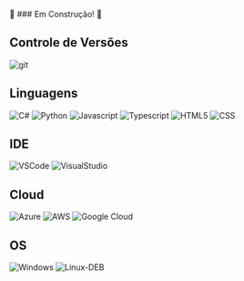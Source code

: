 :construction: ### Em Construção! :construction:


## Controle de Versões
![git](https://shields.io/badge/Git-Basico-f14e32?logo=git&style=for-the-badge) 

## Linguagens
![C#](https://shields.io/badge/CSharp-Basico-blue?logo=csharp&logoColor=blue&style=for-the-badge)
![Python](https://shields.io/badge/Python-Planejamento-306998?logo=python&style=for-the-badge)
![Javascript](https://shields.io/badge/Javascript-Planejamento-F0DB4F?logo=javascript&style=for-the-badge)
![Typescript](https://shields.io/badge/Typescript-Planejamento-3178C6?logo=typescript&style=for-the-badge)
![HTML5](https://shields.io/badge/HTML5-Planejamento-E34F26?logo=html5&logoColor=E34F26&style=for-the-badge)
![CSS](https://shields.io/badge/CSS3-Planejamento-1572B6?logo=css3&logoColor=1572B6&style=for-the-badge)

## IDE
![VSCode](https://shields.io/badge/VSCode-Basico-0078d7?logo=visual-studio-code&logoColor=0078d7&style=for-the-badge)
![VisualStudio](https://shields.io/badge/VisualStudio-Basico-5C2D91?logo=visual-studio&logoColor=5C2D91&style=for-the-badge)

## Cloud
![Azure](https://shields.io/badge/Azure-Planejamento-0072C6?logo=microsoftazure&logoColor=0072C6&style=for-the-badge)
![AWS](https://shields.io/badge/AWS-Planejamento-FF9900?logo=amazon-aws&logoColor=FF9900&style=for-the-badge)
![Google Cloud](https://shields.io/badge/GCP-Planejamento-4285F4?logo=google-cloud&logoColor=4285F4&style=for-the-badge)

## OS
![Windows](https://shields.io/badge/Windows-Intermediario-0078D6?logo=windows&logoColor=0078D6&style=for-the-badge)
![Linux-DEB](https://shields.io/badge/Linux--Debian-Basico+-D70A53?logo=debian&logoColor=D70A53&style=for-the-badge)

<!--
**sidneibrianti/sidneibrianti** is a ✨ _special_ ✨ repository because its `README.md` (this file) appears on your GitHub profile.

Here are some ideas to get you started:

- 🔭 I’m currently working on ...
- 🌱 I’m currently learning ...
- 👯 I’m looking to collaborate on ...
- 🤔 I’m looking for help with ...
- 💬 Ask me about ...
- 📫 How to reach me: ...
- 😄 Pronouns: ...
- ⚡ Fun fact: ...
-->
